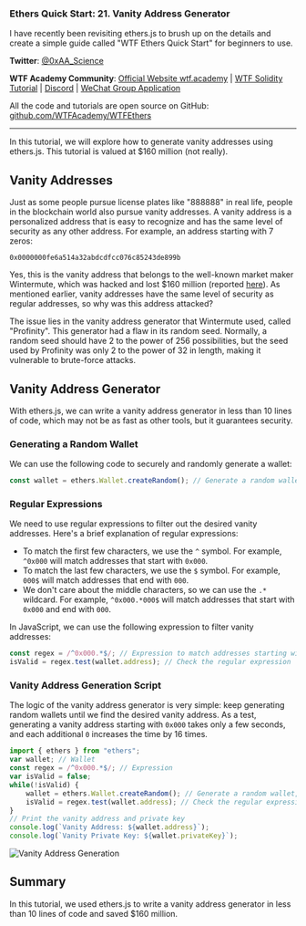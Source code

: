 
### Ethers Quick Start: 21. Vanity Address Generator

I have recently been revisiting ethers.js to brush up on the details and create a simple guide called "WTF Ethers Quick Start" for beginners to use.

**Twitter**: [@0xAA_Science](https://twitter.com/0xAA_Science)

**WTF Academy Community**: [Official Website wtf.academy](https://wtf.academy) | [WTF Solidity Tutorial](https://github.com/AmazingAng/WTFSolidity) | [Discord](https://discord.gg/5akcruXrsk) | [WeChat Group Application](https://docs.google.com/forms/d/e/1FAIpQLSe4KGT8Sh6sJ7hedQRuIYirOoZK_85miz3dw7vA1-YjodgJ-A/viewform?usp=sf_link)

All the code and tutorials are open source on GitHub: [github.com/WTFAcademy/WTFEthers](https://github.com/WTFAcademy/WTF-Ethers)

-----

In this tutorial, we will explore how to generate vanity addresses using ethers.js. This tutorial is valued at $160 million (not really).

## Vanity Addresses

Just as some people pursue license plates like "888888" in real life, people in the blockchain world also pursue vanity addresses. A vanity address is a personalized address that is easy to recognize and has the same level of security as any other address. For example, an address starting with 7 zeros:

```solidity
0x0000000fe6a514a32abdcdfcc076c85243de899b
```

Yes, this is the vanity address that belongs to the well-known market maker Wintermute, which was hacked and lost $160 million (reported [here](https://www.blocktempo.com/head-market-maker-wintermute-hacked-loses-160-million-magnesium/)). As mentioned earlier, vanity addresses have the same level of security as regular addresses, so why was this address attacked?

The issue lies in the vanity address generator that Wintermute used, called "Profinity". This generator had a flaw in its random seed. Normally, a random seed should have 2 to the power of 256 possibilities, but the seed used by Profinity was only 2 to the power of 32 in length, making it vulnerable to brute-force attacks.

## Vanity Address Generator

With ethers.js, we can write a vanity address generator in less than 10 lines of code, which may not be as fast as other tools, but it guarantees security.

### Generating a Random Wallet

We can use the following code to securely and randomly generate a wallet:

```js
const wallet = ethers.Wallet.createRandom(); // Generate a random wallet, secure
```

### Regular Expressions

We need to use regular expressions to filter out the desired vanity addresses. Here's a brief explanation of regular expressions:
  - To match the first few characters, we use the `^` symbol. For example, `^0x000` will match addresses that start with `0x000`.
  - To match the last few characters, we use the `$` symbol. For example, `000$` will match addresses that end with `000`.
  - We don't care about the middle characters, so we can use the `.*` wildcard. For example, `^0x000.*000$` will match addresses that start with `0x000` and end with `000`.

In JavaScript, we can use the following expression to filter vanity addresses:
```js
const regex = /^0x000.*$/; // Expression to match addresses starting with 0x000
isValid = regex.test(wallet.address); // Check the regular expression
```

### Vanity Address Generation Script

The logic of the vanity address generator is very simple: keep generating random wallets until we find the desired vanity address. As a test, generating a vanity address starting with `0x000` takes only a few seconds, and each additional `0` increases the time by 16 times.

```js
import { ethers } from "ethers";
var wallet; // Wallet
const regex = /^0x000.*$/; // Expression
var isValid = false;
while(!isValid) {
    wallet = ethers.Wallet.createRandom(); // Generate a random wallet, secure
    isValid = regex.test(wallet.address); // Check the regular expression
}
// Print the vanity address and private key
console.log(`Vanity Address: ${wallet.address}`);
console.log(`Vanity Private Key: ${wallet.privateKey}`);
```

![Vanity Address Generation](./img/21-1.png)

## Summary

In this tutorial, we used ethers.js to write a vanity address generator in less than 10 lines of code and saved $160 million.

